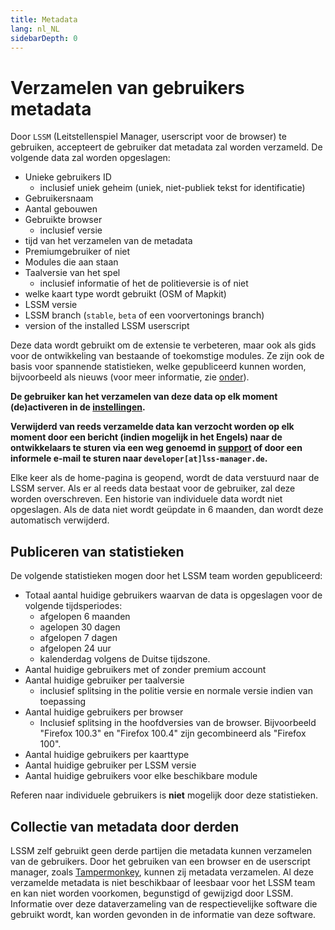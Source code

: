 ```yaml
---
title: Metadata
lang: nl_NL
sidebarDepth: 0
---
```


# Verzamelen van gebruikers metadata

Door `LSSM` (Leitstellenspiel Manager, userscript voor de browser) te gebruiken, accepteert de gebruiker dat metadata zal worden verzameld. De volgende data zal worden opgeslagen:

* Unieke gebruikers ID
    * inclusief uniek geheim (uniek, niet-publiek tekst for identificatie)
* Gebruikersnaam
* Aantal gebouwen
* Gebruikte browser
    * inclusief versie
* tijd van het verzamelen van de metadata
* Premiumgebruiker of niet
* Modules die aan staan
* Taalversie van het spel
    * inclusief informatie of het de politieversie is of niet
* welke kaart type wordt gebruikt (OSM of Mapkit)
* LSSM versie
* LSSM branch (`stable`, `beta` of een voorvertonings branch)
* version of the installed LSSM userscript

Deze data wordt gebruikt om de extensie te verbeteren, maar ook als gids voor de ontwikkeling van bestaande of toekomstige modules.
Ze zijn ook de basis voor spannende statistieken, welke gepubliceerd kunnen worden, bijvoorbeeld als nieuws (voor meer informatie, zie [onder](#publiceren-van-statistieken)).

**De gebruiker kan het verzamelen van deze data op elk moment (de)activeren in de [instellingen](settings.md).**

**Verwijderd van reeds verzamelde data kan verzocht worden op elk moment door een bericht (indien mogelijk in het Engels) naar de ontwikkelaars te sturen via een weg genoemd in [support](support.md) of door een informele e-mail te sturen naar `developer[at]lss-manager.de`.**

Elke keer als de home-pagina is geopend, wordt de data verstuurd naar de LSSM server.
Als er al reeds data bestaat voor de gebruiker, zal deze worden overschreven. Een historie van individuele data wordt niet opgeslagen.
Als de data niet wordt geüpdate in 6 maanden, dan wordt deze automatisch verwijderd.

## Publiceren van statistieken

De volgende statistieken mogen door het LSSM team worden gepubliceerd:

* Totaal aantal huidige gebruikers waarvan de data is opgeslagen voor de volgende tijdsperiodes:
    * afgelopen 6 maanden
    * agelopen 30 dagen
    * afgelopen 7 dagen
    * afgelopen 24 uur
    * kalenderdag volgens de Duitse tijdszone.
* Aantal huidige gebruikers met of zonder premium account
* Aantal huidige gebruiker per taalversie
    * inclusief splitsing in the politie versie en normale versie indien van toepassing
* Aantal huidige gebruikers per browser
    * Inclusief splitsing in the hoofdversies van de browser. Bijvoorbeeld "Firefox 100.3" en "Firefox 100.4" zijn gecombineerd als "Firefox 100".
* Aantal huidige gebruikers per kaarttype
* Aantal huidige gebruiker per LSSM versie
* Aantal huidige gebruikers voor elke beschikbare module

 Referen naar individuele gebruikers is **niet** mogelijk door deze statistieken.

## Collectie van metadata door derden

LSSM zelf gebruikt geen derde partijen die metadata kunnen verzamelen van de gebruikers.
Door het gebruiken van een browser en de userscript manager, zoals [Tampermonkey](https://tampermonkey.net), kunnen zij metadata verzamelen.
Al deze verzamelde metadata is niet beschikbaar of leesbaar voor het LSSM team en kan niet worden voorkomen, begunstigd of gewijzigd door LSSM.
Informatie over deze dataverzameling van de respectievelijke software die gebruikt wordt, kan worden gevonden in de informatie van deze software.

<!-- ==START_FOOTER== Do NOT edit anything below this line! Any edits will be removed as content is auto generated! -->
[lssm.status]: https://status.lss-manager.de/
[lssm.discord]: https://discord.gg/RcTNjpB
[lssm.userscript]: https://v4.lss-manager.de/lssm-v4.user.js
[lssm.donations]: https://donate.lss-manager.de/
[docs]: https://docs.lss-manager.de/
[docs.apps]: /nl_NL/apps/
[docs.appstore]: /nl_NL/appstore/
[docs.bugs]: /nl_NL/bugs/
[docs.error_report]: /nl_NL/error_report/
[docs.faq]: /nl_NL/faq/
[docs.metadata]: /nl_NL/metadata/
[docs.other]: /nl_NL/other/
[docs.settings]: /nl_NL/settings/
[docs.suggestions]: /nl_NL/suggestions/
[docs.support]: /nl_NL/support/
[games.self]: https://meldkamerspel.com
[tampermonkey]: https://tampermonkey.net/
[github]: https://github.com/LSS-Manager/LSSM-V.4
[github.issues]: https://github.com/LSS-Manager/LSSM-V.4/issues
[github.issues.open]: https://github.com/LSS-Manager/LSSM-V.4/issues?q=is%3Aissue+is%3Aopen+label%3Abug
